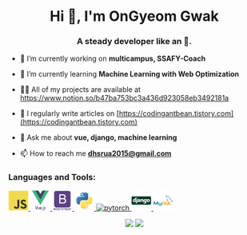 <h1 align="center">Hi 👋, I'm OnGyeom Gwak</h1>
<h3 align="center">A steady developer like an 🐜.</h3>

- 🔭 I’m currently working on **multicampus, SSAFY-Coach**

- 🌱 I’m currently learning **Machine Learning with Web Optimization**

- 👨‍💻 All of my projects are available at https://www.notion.so/b47ba753bc3a436d923058eb3492181a

- 📝 I regularly write articles on [https://codingantbean.tistory.com](https://codingantbean.tistory.com)

- 💬 Ask me about **vue, django, machine learning**

- 📫 How to reach me **dhsrua2015@gmail.com**

<h3 align="left">Languages and Tools:</h3>
<p align="left"> <a href="https://developer.mozilla.org/en-US/docs/Web/JavaScript" target="_blank"> <img src="https://raw.githubusercontent.com/devicons/devicon/master/icons/javascript/javascript-original.svg" alt="javascript" width="40" height="40"/> </a> <a href="https://vuejs.org/" target="_blank"> <img src="https://raw.githubusercontent.com/devicons/devicon/master/icons/vuejs/vuejs-original-wordmark.svg" alt="vuejs" width="40" height="40"/> </a> <a href="https://getbootstrap.com" target="_blank"> <img src="https://raw.githubusercontent.com/devicons/devicon/master/icons/bootstrap/bootstrap-plain-wordmark.svg" alt="bootstrap" width="40" height="40"/> </a> <a href="https://www.python.org" target="_blank"> <img src="https://raw.githubusercontent.com/devicons/devicon/master/icons/python/python-original.svg" alt="python" width="40" height="40"/> </a> <a href="https://pytorch.org/" target="_blank"> <img src="https://www.vectorlogo.zone/logos/pytorch/pytorch-icon.svg" alt="pytorch" width="40" height="40"/> </a> <a href="https://www.djangoproject.com/" target="_blank"> <img src="https://raw.githubusercontent.com/devicons/devicon/master/icons/django/django-original.svg" alt="django" width="40" height="40"/> </a> <a href="https://www.mysql.com/" target="_blank"> <img src="https://raw.githubusercontent.com/devicons/devicon/master/icons/mysql/mysql-original-wordmark.svg" alt="mysql" width="40" height="40"/> </a> </p>



<p align='center'>
  <img src="http://mazassumnida.wtf/api/v2/generate_badge?boj=algoant">
    <a href="https://solved.ac/profile/algoant"></a><img src="https://github-readme-stats.vercel.app/api?username=AntBean94&show_icons=true&theme=flag-india&count_private=true"/></a>
</p>


